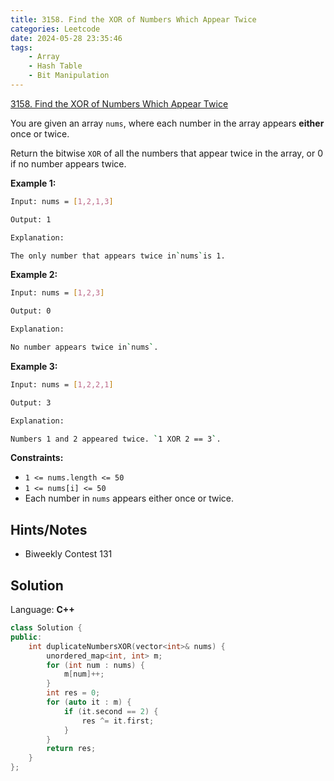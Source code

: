 ```yaml
---
title: 3158. Find the XOR of Numbers Which Appear Twice
categories: Leetcode
date: 2024-05-28 23:35:46
tags:
    - Array
    - Hash Table
    - Bit Manipulation
---
```


[3158. Find the XOR of Numbers Which Appear Twice](https://leetcode.com/problems/find-the-xor-of-numbers-which-appear-twice/description/)

You are given an array `nums`, where each number in the array appears **either**  once or twice.

Return the bitwise `XOR` of all the numbers that appear twice in the array, or 0 if no number appears twice.

**Example 1:**

```bash
Input: nums = [1,2,1,3]

Output: 1

Explanation:

The only number that appears twice in`nums`is 1.
```

**Example 2:**

```bash
Input: nums = [1,2,3]

Output: 0

Explanation:

No number appears twice in`nums`.
```

**Example 3:**

```bash
Input: nums = [1,2,2,1]

Output: 3

Explanation:

Numbers 1 and 2 appeared twice. `1 XOR 2 == 3`.
```

**Constraints:**

- `1 <= nums.length <= 50`
- `1 <= nums[i] <= 50`
- Each number in `nums` appears either once or twice.

## Hints/Notes

- Biweekly Contest 131

## Solution

Language: **C++**

```C++
class Solution {
public:
    int duplicateNumbersXOR(vector<int>& nums) {
        unordered_map<int, int> m;
        for (int num : nums) {
            m[num]++;
        }
        int res = 0;
        for (auto it : m) {
            if (it.second == 2) {
                res ^= it.first;
            }
        }
        return res;
    }
};
```
